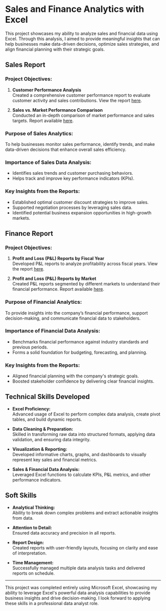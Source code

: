 # Sales and Finance Analytics with Excel

This project showcases my ability to analyze sales and financial data using Excel. Through this analysis, I aimed to provide meaningful insights that can help businesses make data-driven decisions, optimize sales strategies, and align financial planning with their strategic goals.

## Sales Report

### Project Objectives:
1. **Customer Performance Analysis**  
   Created a comprehensive customer performance report to evaluate customer activity and sales contributions. View the report [here](https://github.com/KirandeepMarala/Excel-Sales_Analysis/blob/main/Customer%20Performance%20Report.pdf).
   
2. **Sales vs. Market Performance Comparison**  
   Conducted an in-depth comparison of market performance and sales targets. Report available [here](https://github.com/KirandeepMarala/Excel-Sales_Analysis/blob/main/Customer%20Performance%20Report.pdf).

### Purpose of Sales Analytics:
To help businesses monitor sales performance, identify trends, and make data-driven decisions that enhance overall sales efficiency.

### Importance of Sales Data Analysis:
- Identifies sales trends and customer purchasing behaviors.
- Helps track and improve key performance indicators (KPIs).

### Key Insights from the Reports:
- Established optimal customer discount strategies to improve sales.
- Supported negotiation processes by leveraging sales data.
- Identified potential business expansion opportunities in high-growth markets.

## Finance Report

### Project Objectives:
1. **Profit and Loss (P&L) Reports by Fiscal Year**  
   Developed P&L reports to analyze profitability across fiscal years. View the report [here](https://github.com/KirandeepMarala/Excel-Sales_Analysis/blob/main/P%26L%20Statement%20by%20Fiscal%20Year.pdf).
   
2. **Profit and Loss (P&L) Reports by Market**  
   Created P&L reports segmented by different markets to understand their financial performance. Report available [here](https://github.com/KirandeepMarala/Excel-Sales_Analysis/blob/main/P%26L%20Statement%20by%20Markets.pdf).

### Purpose of Financial Analytics:
To provide insights into the company’s financial performance, support decision-making, and communicate financial data to stakeholders.

### Importance of Financial Data Analysis:
- Benchmarks financial performance against industry standards and previous periods.
- Forms a solid foundation for budgeting, forecasting, and planning.

### Key Insights from the Reports:
- Aligned financial planning with the company's strategic goals.
- Boosted stakeholder confidence by delivering clear financial insights.

## Technical Skills Developed

- **Excel Proficiency:**  
   Advanced usage of Excel to perform complex data analysis, create pivot tables, and build dynamic reports.
  
- **Data Cleaning & Preparation:**  
   Skilled in transforming raw data into structured formats, applying data validation, and ensuring data integrity.
  
- **Visualization & Reporting:**  
   Developed informative charts, graphs, and dashboards to visually represent key sales and financial metrics.
  
- **Sales & Financial Data Analysis:**  
   Leveraged Excel functions to calculate KPIs, P&L metrics, and other performance indicators.

## Soft Skills

- **Analytical Thinking:**  
   Ability to break down complex problems and extract actionable insights from data.

- **Attention to Detail:**  
   Ensured data accuracy and precision in all reports.

- **Report Design:**  
   Created reports with user-friendly layouts, focusing on clarity and ease of interpretation.

- **Time Management:**  
   Successfully managed multiple data analysis tasks and delivered reports on schedule.

---

This project was completed entirely using Microsoft Excel, showcasing my ability to leverage Excel's powerful data analysis capabilities to provide business insights and drive decision-making. I look forward to applying these skills in a professional data analyst role.
